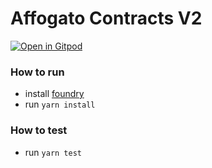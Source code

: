 # Affogato Contracts V2

[![Open in Gitpod](https://gitpod.io/button/open-in-gitpod.svg)](https://gitpod.io/#https://github.com/AffogatoNetwork/v2)

### How to run

- install [foundry](https://github.com/gakonst/foundry)
- run `yarn install`

### How to test

- run `yarn test`
